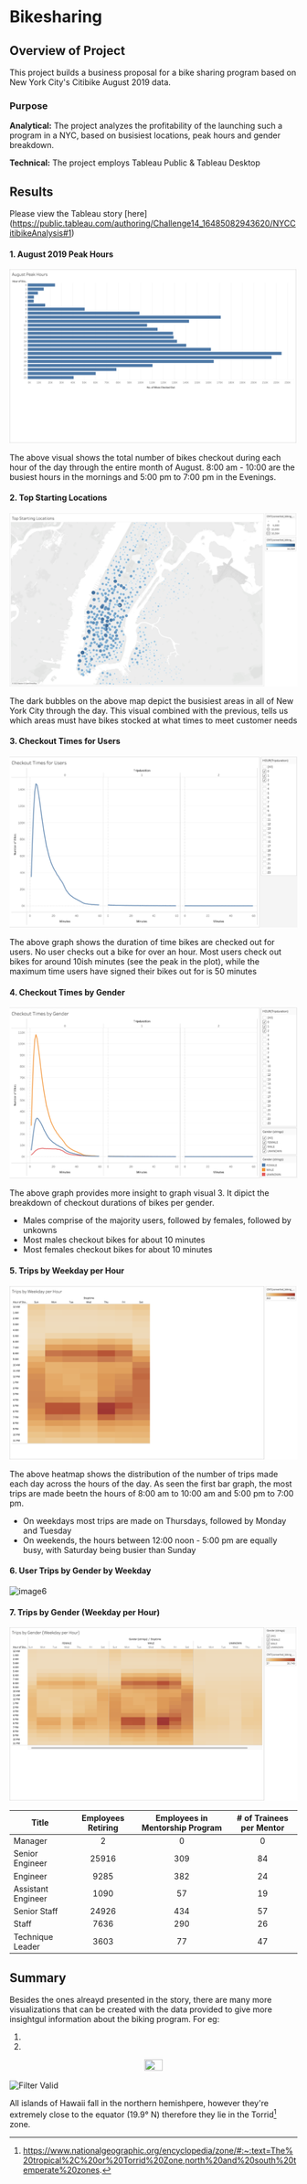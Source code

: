 # Bikesharing

## Overview of Project
This project builds a business proposal for a bike sharing program based on New York City's Citibike August 2019 data. 

### Purpose

**Analytical:** The project analyzes the profitability of the launching such a program in a NYC, based on busisiest locations, peak hours and gender breakdown.

**Technical:** The project employs Tableau Public & Tableau Desktop


## Results

Please view the Tableau story [here] (https://public.tableau.com/authoring/Challenge14_16485082943620/NYCCitibikeAnalysis#1)

#### 1. August 2019 Peak Hours

![image1](/Resources/august_peak_hours.png)

The above visual shows the total number of bikes checkout during each hour of the day through the entire month of August. 8:00 am - 10:00 are the busiest hours in the mornings and 5:00 pm to 7:00 pm in the Evenings.

#### 2. Top Starting Locations

![image2](/Resources/top_startting_locations.png)

The dark bubbles on the above map depict the busisiest areas in all of New York City through the day. This visual combined with the previous, tells us which areas must have bikes stocked at what times to meet customer needs

#### 3. Checkout Times for Users

![image3](/Resources/checkout_times_for_users.png)

The above graph shows the duration of time bikes are checked out for users. No user checks out a bike for over an hour. Most users check out bikes for around 10ish minutes (see the peak in the plot), while the maximum time users have signed their bikes out for is 50 minutes

#### 4. Checkout Times by Gender

![image4](/Resources/checkout_times_by_gender.png)

The above graph provides more insight to graph visual 3. It dipict the breakdown of checkout durations of bikes per gender. 

* Males comprise of the majority users, followed by females, followed by unkowns
* Most males checkout bikes for about 10 minutes
* Most females checkout bikes for about 10 minutes

#### 5. Trips by Weekday per Hour

![image5](/Resources/trips_by_weekday_per_hour.png)

The above heatmap shows the distribution of the number of trips made each day across the hours of the day. As seen the first bar graph, the most trips are made beetn the hours of 8:00 am to 10:00 am and 5:00 pm to 7:00 pm.
* On weekdays most trips are made on Thursdays, followed by Monday and Tuesday
* On weekends, the hours between 12:00 noon - 5:00 pm are equally busy, with Saturday being busier than Sunday

#### 6. User Trips by Gender by Weekday

![image6](/Resources/user_trips_by_gender_by_weekday.png)

#### 7. Trips by Gender (Weekday per Hour)

![image7](/Resources/trips_by_gender_weekday_per_hour.png)

| Title | Employees Retiring | Employees in Mentorship Program | # of Trainees per Mentor | 
| --- | :---: | :---: | :---: |
| Manager | 2 | 0 | 0 |
| Senior Engineer | 25916 | 309 | 84 |
| Engineer | 9285 | 382 | 24 |
| Assistant Engineer | 1090 | 57 | 19 |
| Senior Staff | 24926 | 434 | 57 |
| Staff | 7636 | 290 | 26 |
| Technique Leader | 3603 | 77 | 47 |




## Summary

Besides the ones alreayd presented in the story, there are many more visualizations that can be created with the data provided to give more insightgul information about the biking program. For eg:

1. 

2. 

<p align="center">
<img src="/Resources/retiring_employees.png" width="25%" height="20%">
</p>

![Filter Valid](/Resources/filter_valid.png)

All islands of Hawaii fall in the northern hemishpere, however they're extremely close to the equator (19.9° N) therefore they lie in the Torrid[^1] zone. 

[^1]: https://www.nationalgeographic.org/encyclopedia/zone/#:~:text=The%20tropical%2C%20or%20Torrid%20Zone,north%20and%20south%20temperate%20zones.